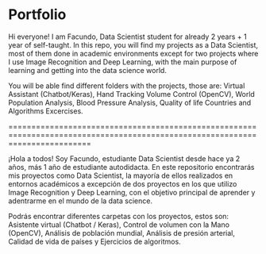 # Portfolio

Hi everyone! I am Facundo, Data Scientist student for already 2 years + 1 year of self-taught. In this repo, you will find my projects as a Data Scientist, most of them done in academic environments except for two projects where I use Image Recognition and Deep Learning, with the main purpose of learning and getting into the data science world.

You will be able find different folders with the projects, those are: Virtual Assistant (Chatbot/Keras), Hand Tracking Volume Control (OpenCV), World Population Analysis, Blood Pressure Analysis, Quality of life Countries and Algorithms Excercises.

==============================================================================================================================

¡Hola a todos! Soy Facundo, estudiante  Data Scientist desde hace ya 2 años, más 1 año de estudiante autodidacta. En este repositorio encontrarás mis proyectos como Data Scientist, la mayoría de ellos realizados en entornos académicos a excepción de dos proyectos en los que utilizo Image Recognition y Deep Learning, con el objetivo principal de aprender y adentrarme en el mundo de la data science.

Podrás encontrar diferentes carpetas con los proyectos, estos son: Asistente virtual (Chatbot / Keras), Control de volumen con la Mano (OpenCV), Análisis de población mundial, Análisis de presión arterial, Calidad de vida de países y Ejercicios de algoritmos.
